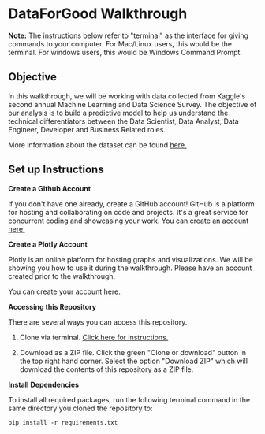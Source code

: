 # DataForGood Walkthrough

**Note:** The instructions below refer to "terminal" as the interface for giving commands to your computer. For Mac/Linux users, this would be the terminal. For windows users, this would be Windows Command Prompt.

## Objective

In this walkthrough, we will be working with data collected from Kaggle's second annual Machine Learning and Data Science Survey. 
The objective of our analysis is to build a predictive model to help us understand the technical differentiators between 
the Data Scientist, Data Analyst, Data Engineer, Developer and Business Related roles. 


More information about the dataset can be found [here.](https://www.kaggle.com/kaggle/kaggle-survey-2018/home)

## Set up Instructions 

**Create a Github Account**

If you don't have one already, create a GitHub account! GitHub is a platform for hosting and collaborating on code and projects. It's a great service for concurrent coding and showcasing your work. You can create an account [here.](https://www.github.com/join)

**Create a Plotly Account**

Plotly is an online platform for hosting graphs and visualizations. We will be showing you how to use it during the walkthrough. Please have an account created prior to the walkthrough.

You can create your account [here.](https://plot.ly/feed/#/)

**Accessing this Repository**

There are several ways you can access this repository. 

1. Clone via terminal. [Click here for instructions.](https://help.github.com/articles/cloning-a-repository/)

2. Download as a ZIP file. Click the green "Clone or download" button in the top right hand corner. Select the option "Download ZIP" which will download the contents of this repository as a ZIP file.

**Install Dependencies**

To install all required packages, run the following terminal command in the same directory you cloned the repository to: 

```pip install -r requirements.txt```

